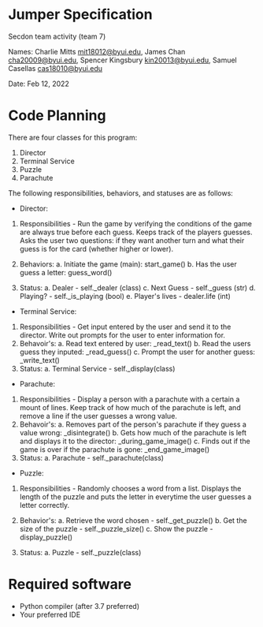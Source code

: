 # Jumper Specification
Secdon team activity (team 7) 

Names: Charlie Mitts mit18012@byui.edu, James Chan cha20009@byui.edu, Spencer Kingsbury kin20013@byui.edu, Samuel Casellas cas18010@byui.edu


Date: Feb 12, 2022

# Code Planning

There are four classes for this program:

1. Director
2. Terminal Service
3. Puzzle
4. Parachute

The following responsibilities, behaviors, and statuses are as follows:


- Director:
1. Responsibilities - Run the game by verifying the conditions of the game are always true before each guess. Keeps track of the players guesses. Asks the user two questions: if they want another turn and what their guess is for the card (whether higher or lower).

2. Behaviors:
    a. Initiate the game (main): start_game()
    b. Has the user guess a letter: guess_word()


3. Status:
    a. Dealer - self._dealer (class)
    c. Next Guess - self._guess (str)
    d. Playing? - self._is_playing (bool)
    e. Player's lives - dealer.life (int)

- Terminal Service:
1. Responsibilities - Get input entered by the user and send it to the director. Write out prompts for the user to enter information for.
2. Behavoir's:
    a. Read text entered by user: _read_text()
    b. Read the users guess they inputed: _read_guess()
    c. Prompt the user for another guess: _write_text()
3. Status:
    a. Terminal Service - self._display(class)

- Parachute:
1. Responsibilities - Display a person with a parachute with a certain a mount of lines. Keep track of how much of the parachute is left, and remove a line if the user guesses a wrong value.
2. Behavoir's: 
    a. Removes part of the person's parachute if they guess a value wrong: _disintegrate()
    b. Gets how much of the parachute is left and displays it to the director: _during_game_image()
    c. Finds out if the game is over if the parachute is gone: _end_game_image()
3. Status:
    a. Parachute - self._parachute(class)


- Puzzle:
1. Responsibilities - Randomly chooses a word from a list. Displays the length of the puzzle and puts the letter in everytime the user guesses a letter correctly.

2. Behavior's:
    a. Retrieve the word chosen - self._get_puzzle()
    b. Get the size of the puzzle - self._puzzle_size()
    c. Show the puzzle - display_puzzle()

3. Status:
    a. Puzzle - self._puzzle(class)

    
# Required software
- Python compiler (after 3.7 preferred)
- Your preferred IDE
